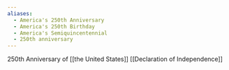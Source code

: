 ```yaml
---
aliases:
  - America's 250th Anniversary
  - America's 250th Birthday
  - America's Semiquincentennial
  - 250th anniversary
---
```

250th Anniversary of [[the United States]] [[Declaration of Independence]] 